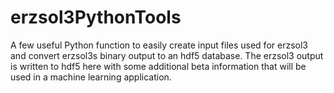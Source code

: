 # erzsol3PythonTools
A few useful Python function to easily create input files used for erzsol3 and convert erzsol3s binary output to an hdf5 database.
The erzsol3 output is written to hdf5 here with some additional beta information that will be used in a machine learning application.
